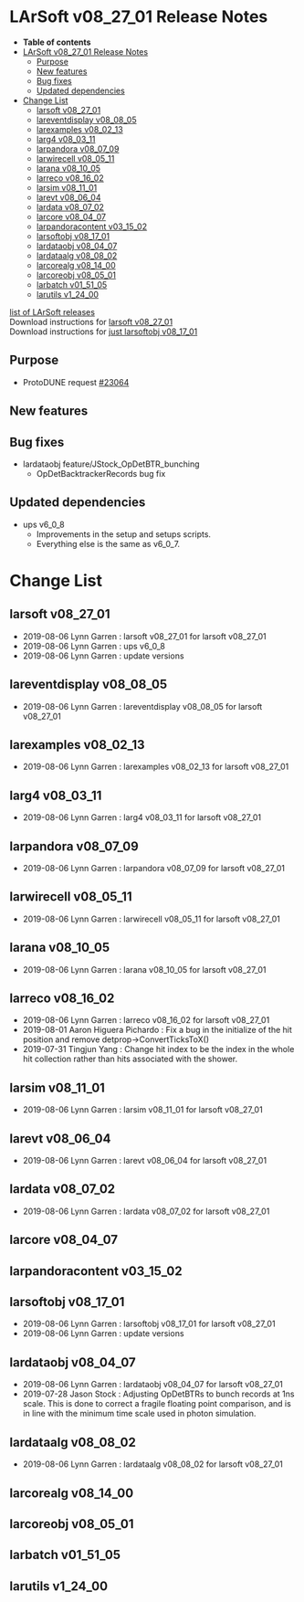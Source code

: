 LArSoft v08\_27\_01 Release Notes
======================================================================

-   **Table of contents**
-   [LArSoft v08\_27\_01 Release Notes](#LArSoft-v08_27_01-Release-Notes)
    -   [Purpose](#Purpose)
    -   [New features](#New-features)
    -   [Bug fixes](#Bug-fixes)
    -   [Updated dependencies](#Updated-dependencies)
-   [Change List](#Change-List)
    -   [larsoft v08\_27\_01](#larsoft-v08_27_01)
    -   [lareventdisplay v08\_08\_05](#lareventdisplay-v08_08_05)
    -   [larexamples v08\_02\_13](#larexamples-v08_02_13)
    -   [larg4 v08\_03\_11](#larg4-v08_03_11)
    -   [larpandora v08\_07\_09](#larpandora-v08_07_09)
    -   [larwirecell v08\_05\_11](#larwirecell-v08_05_11)
    -   [larana v08\_10\_05](#larana-v08_10_05)
    -   [larreco v08\_16\_02](#larreco-v08_16_02)
    -   [larsim v08\_11\_01](#larsim-v08_11_01)
    -   [larevt v08\_06\_04](#larevt-v08_06_04)
    -   [lardata v08\_07\_02](#lardata-v08_07_02)
    -   [larcore v08\_04\_07](#larcore-v08_04_07)
    -   [larpandoracontent v03\_15\_02](#larpandoracontent-v03_15_02)
    -   [larsoftobj v08\_17\_01](#larsoftobj-v08_17_01)
    -   [lardataobj v08\_04\_07](#lardataobj-v08_04_07)
    -   [lardataalg v08\_08\_02](#lardataalg-v08_08_02)
    -   [larcorealg v08\_14\_00](#larcorealg-v08_14_00)
    -   [larcoreobj v08\_05\_01](#larcoreobj-v08_05_01)
    -   [larbatch v01\_51\_05](#larbatch-v01_51_05)
    -   [larutils v1\_24\_00](#larutils-v1_24_00)

[list of LArSoft releases](LArSoft_release_list)\
Download instructions for [larsoft v08\_27\_01](http://scisoft.fnal.gov/scisoft/bundles/larsoft/v08_27_01/larsoft-v08_27_01.html)\
Download instructions for [just larsoftobj v08\_17\_01](http://scisoft.fnal.gov/scisoft/bundles/larsoftobj/v08_17_01/larsoftobj-v08_17_01.html)

Purpose
--------------------

-   ProtoDUNE request [\#23064](/redmine/issues/23064 "Support: Request patch release v08_27_00_01 for ProtoDUNE production (Closed)")

New features
------------------------------

Bug fixes
------------------------

-   lardataobj feature/JStock\_OpDetBTR\_bunching
    -   OpDetBacktrackerRecords bug fix

Updated dependencies
----------------------------------------------

-   ups v6\_0\_8
    -   Improvements in the setup and setups scripts.
    -   Everything else is the same as v6\_0\_7.

Change List
============================

larsoft v08\_27\_01
------------------------------------------

-   2019-08-06 Lynn Garren : larsoft v08\_27\_01 for larsoft v08\_27\_01
-   2019-08-06 Lynn Garren : ups v6\_0\_8
-   2019-08-06 Lynn Garren : update versions

lareventdisplay v08\_08\_05
----------------------------------------------------------

-   2019-08-06 Lynn Garren : lareventdisplay v08\_08\_05 for larsoft v08\_27\_01

larexamples v08\_02\_13
--------------------------------------------------

-   2019-08-06 Lynn Garren : larexamples v08\_02\_13 for larsoft v08\_27\_01

larg4 v08\_03\_11
--------------------------------------

-   2019-08-06 Lynn Garren : larg4 v08\_03\_11 for larsoft v08\_27\_01

larpandora v08\_07\_09
------------------------------------------------

-   2019-08-06 Lynn Garren : larpandora v08\_07\_09 for larsoft v08\_27\_01

larwirecell v08\_05\_11
--------------------------------------------------

-   2019-08-06 Lynn Garren : larwirecell v08\_05\_11 for larsoft v08\_27\_01

larana v08\_10\_05
----------------------------------------

-   2019-08-06 Lynn Garren : larana v08\_10\_05 for larsoft v08\_27\_01

larreco v08\_16\_02
------------------------------------------

-   2019-08-06 Lynn Garren : larreco v08\_16\_02 for larsoft v08\_27\_01
-   2019-08-01 Aaron Higuera Pichardo : Fix a bug in the initialize of the hit position and remove detprop-\>ConvertTicksToX()
-   2019-07-31 Tingjun Yang : Change hit index to be the index in the whole hit collection rather than hits associated with the shower.

larsim v08\_11\_01
----------------------------------------

-   2019-08-06 Lynn Garren : larsim v08\_11\_01 for larsoft v08\_27\_01

larevt v08\_06\_04
----------------------------------------

-   2019-08-06 Lynn Garren : larevt v08\_06\_04 for larsoft v08\_27\_01

lardata v08\_07\_02
------------------------------------------

-   2019-08-06 Lynn Garren : lardata v08\_07\_02 for larsoft v08\_27\_01

larcore v08\_04\_07
------------------------------------------

larpandoracontent v03\_15\_02
--------------------------------------------------------------

larsoftobj v08\_17\_01
------------------------------------------------

-   2019-08-06 Lynn Garren : larsoftobj v08\_17\_01 for larsoft v08\_27\_01
-   2019-08-06 Lynn Garren : update versions

lardataobj v08\_04\_07
------------------------------------------------

-   2019-08-06 Lynn Garren : lardataobj v08\_04\_07 for larsoft v08\_27\_01
-   2019-07-28 Jason Stock : Adjusting OpDetBTRs to bunch records at 1ns scale. This is done to correct a fragile floating point comparison, and is in line with the minimum time scale used in photon simulation.

lardataalg v08\_08\_02
------------------------------------------------

-   2019-08-06 Lynn Garren : lardataalg v08\_08\_02 for larsoft v08\_27\_01

larcorealg v08\_14\_00
------------------------------------------------

larcoreobj v08\_05\_01
------------------------------------------------

larbatch v01\_51\_05
--------------------------------------------

larutils v1\_24\_00
------------------------------------------
